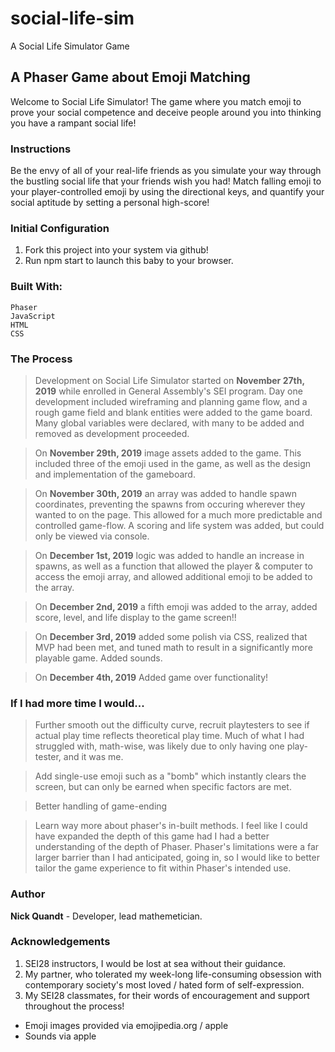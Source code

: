 # social-life-sim
A Social Life Simulator Game

## A Phaser Game about Emoji Matching

Welcome to Social Life Simulator! The game where you match emoji to prove your social competence and deceive people around you into thinking you have a rampant social life!

### Instructions

Be the envy of all of your real-life friends as you simulate your way through the bustling social life that your friends wish you had!
Match falling emoji to your player-controlled emoji by using the directional keys, and quantify your social aptitude by setting a personal high-score!

### Initial Configuration

1. Fork this project into your system via github!
2. Run npm start to launch this baby to your browser.

### Built With:

```shell
Phaser
JavaScript
HTML
CSS
```

### The Process

> Development on Social Life Simulator started on **November 27th, 2019** while enrolled in General Assembly's SEI program.
Day one development included wireframing and planning game flow, and a rough game field and blank entities were added to the game board.
Many global variables were declared, with many to be added and removed as development proceeded.

> On **November 29th, 2019** image assets added to the game. This included three of the emoji used in the game, as well as the design and implementation of the gameboard.

> On **November 30th, 2019** an array was added to handle spawn coordinates, preventing the spawns from occuring wherever they wanted to on the page.
This allowed for a much more predictable and controlled game-flow. A scoring and life system was added, but could only be viewed via console.

> On **December 1st, 2019** logic was added to handle an increase in spawns, as well as a function that allowed the player & computer to access the emoji array, and allowed additional emoji to be added to the array.

> On **December 2nd, 2019** a fifth emoji was added to the array, added score, level, and life display to the game screen!!

> On **December 3rd, 2019** added some polish via CSS, realized that MVP had been met, and tuned math to result in a significantly more playable game. Added sounds.

> On **December 4th, 2019** Added game over functionality!

### If I had more time I would...

> Further smooth out the difficulty curve, recruit playtesters to see if actual play time reflects theoretical play time. Much of what I had struggled with, math-wise, was likely due to only having one play-tester, and it was me.

> Add single-use emoji such as a "bomb" which instantly clears the screen, but can only be earned when specific factors are met.

> Better handling of game-ending

> Learn way more about phaser's in-built methods. I feel like I could have expanded the depth of this game had I had a better understanding of the depth of Phaser. Phaser's limitations were a far larger barrier than I had anticipated, going in, so I would like to better tailor the game experience to fit within Phaser's intended use.

### Author

**Nick Quandt** - Developer, lead mathemetician.

### Acknowledgements
1. SEI28 instructors, I would be lost at sea without their guidance.
2. My partner, who tolerated my week-long life-consuming obsession with contemporary society's most loved / hated form of self-expression.
3. My SEI28 classmates, for their words of encouragement and support throughout the process!


- Emoji images provided via emojipedia.org / apple
- Sounds via apple